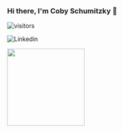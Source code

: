### Hi there, I'm Coby Schumitzky 👋

![visitors](https://visitor-badge.glitch.me/badge?page_id=${your.username}.${your.repo.id})

![Linkedin](https://img.shields.io/badge/LinkedIn-0077B5?style=for-the-badge&logo=linkedin&logoColor=white)

<img height="180em" src="https://github-readme-stats.vercel.app/api?username=CSaltx&show_icons=true&hide_border=true&&count_private=true&include_all_commits=true" />
